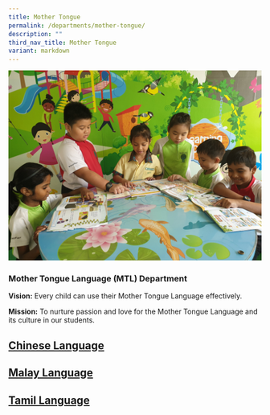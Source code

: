 ```yaml
---
title: Mother Tongue
permalink: /departments/mother-tongue/
description: ""
third_nav_title: Mother Tongue
variant: markdown
---
```

<img src="/images/MT-Banner-11-Oct2.png">

### Mother Tongue Language (MTL) Department 

**Vision:**  Every child can use their Mother Tongue Language effectively.

**Mission:** To nurture passion and love for the Mother Tongue Language and its culture in our students.

<h2><a href="/departments/mother-tongue/chinese-language/"><strong>Chinese Language</strong></a></h2>
<h2><a href="/departments/mother-tongue/malay-language/"><strong>Malay Language</strong></a></h2>
<h2><a href="/departments/mother-tongue/tamil-language/"><strong>Tamil Language</strong></a></h2>
